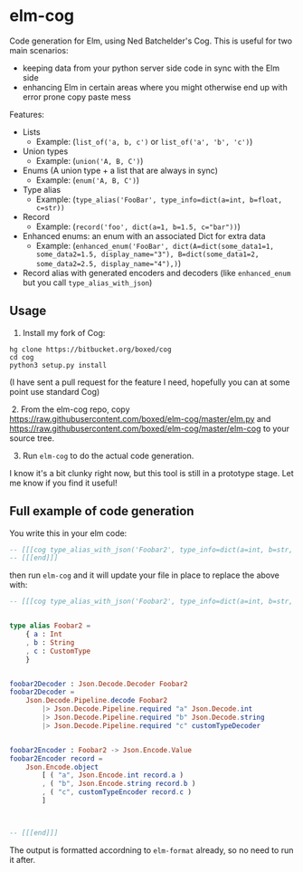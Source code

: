 # elm-cog

Code generation for Elm, using Ned Batchelder's Cog. This is useful for two main scenarios:

- keeping data from your python server side code in sync with the Elm side
- enhancing Elm in certain areas where you might otherwise end up with error prone copy paste mess

Features:

- Lists 
  - Example: (`list_of('a, b, c')` or `list_of('a', 'b', 'c')`)
- Union types 
  - Example: (`union('A, B, C')`)
- Enums (A union type + a list that are always in sync) 
  - Example: (`enum('A, B, C')`)
- Type alias 
  - Example: (`type_alias('FooBar', type_info=dict(a=int, b=float, c=str))`
- Record 
  - Example: (`record('foo', dict(a=1, b=1.5, c="bar"))`)
- Enhanced enums: an enum with an associated Dict for extra data 
  - Example: (`enhanced_enum('FooBar', dict(A=dict(some_data1=1, some_data2=1.5, display_name="3"), B=dict(some_data1=2, some_data2=2.5, display_name="4"),)`)
- Record alias with generated encoders and decoders (like `enhanced_enum` but you call `type_alias_with_json`)


## Usage

1. Install my fork of Cog: 

```shell
hg clone https://bitbucket.org/boxed/cog
cd cog
python3 setup.py install
```

(I have sent a pull request for the feature I need, hopefully you can at some point use standard Cog)

 2. From the elm-cog repo, copy https://raw.githubusercontent.com/boxed/elm-cog/master/elm.py and https://raw.githubusercontent.com/boxed/elm-cog/master/elm-cog to your source tree.  

3. Run `elm-cog` to do the actual code generation.

I know it's a bit clunky right now, but this tool is still in a prototype stage. Let me know if you find it useful!

## Full example of code generation

You write this in your elm code:

```elm
-- [[[cog type_alias_with_json('Foobar2', type_info=dict(a=int, b=str, c='CustomType')) ]]]
-- [[[end]]]
```

then run `elm-cog` and it will update your file in place to replace the above with:

```elm
-- [[[cog type_alias_with_json('Foobar2', type_info=dict(a=int, b=str, c='CustomType')) ]]]


type alias Foobar2 =
    { a : Int
    , b : String
    , c : CustomType
    }


foobar2Decoder : Json.Decode.Decoder Foobar2
foobar2Decoder =
    Json.Decode.Pipeline.decode Foobar2
        |> Json.Decode.Pipeline.required "a" Json.Decode.int
        |> Json.Decode.Pipeline.required "b" Json.Decode.string
        |> Json.Decode.Pipeline.required "c" customTypeDecoder


foobar2Encoder : Foobar2 -> Json.Encode.Value
foobar2Encoder record =
    Json.Encode.object
        [ ( "a", Json.Encode.int record.a )
        , ( "b", Json.Encode.string record.b )
        , ( "c", customTypeEncoder record.c )
        ]



-- [[[end]]]

```

The output is formatted accordning to `elm-format` already, so no need to run it after.
